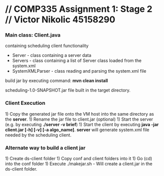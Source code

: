 <h1>// COMP335 Assignment 1: Stage 2 // Victor Nikolic 45158290</h1>

<h3>Main class: Client.java</h3> containing scheduling client functionality

- Server - class containing a server data
- Servers - class containing a list of Server class loaded from the system.xml
- SystemXMLParser - class reading and parsing the system.xml file

build jar by executing command: <b>mvn clean install</b>

scheduling-1.0-SNAPSHOT.jar file built in the target directory.

<h3>Client Execution</h3>
1) Copy the generated jar file onto the VM host into the same directory as the <b>server</b>.
1) Rename the jar file to client.jar (optional)
1) Start the server (e.g. by executing <b>./server -v brief</b>)
1) Start the client by executing <b>java -jar client.jar [-h] [-v] [-a algo_name]</b>. <b>server</b> will generate system.xml file needed by the scheduling client.

<h3>Alternate way to build a client jar</h3>
1) Create ds-client folder
1) Copy conf and client folders into it
1) Go (cd) into the conf folder
1) Execute ./makejar.sh - Will create a client.jar in the ds-client folder.
